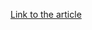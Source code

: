 [Link to the article](https://www.forcepoint.com/blog/x-labs/hackers-build-malware-campaigns-on-legit-infrastructure)
